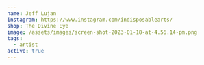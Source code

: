 ```yaml
---
name: Jeff Lujan
instagram: https://www.instagram.com/indisposablearts/
shop: The Divine Eye
image: /assets/images/screen-shot-2023-01-18-at-4.56.14-pm.png
tags:
  - artist
active: true
---
```

